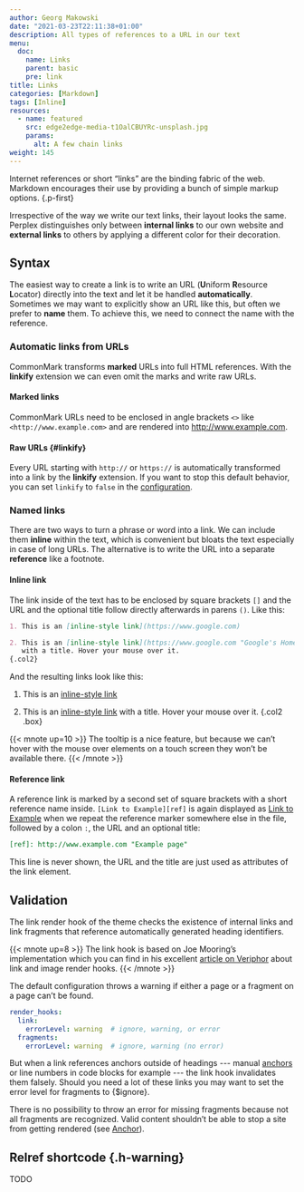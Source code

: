 ```yaml
---
author: Georg Makowski
date: "2021-03-23T22:11:38+01:00"
description: All types of references to a URL in our text
menu:
  doc:
    name: Links
    parent: basic
    pre: link
title: Links
categories: [Markdown]
tags: [Inline]
resources: 
  - name: featured
    src: edge2edge-media-t1OalCBUYRc-unsplash.jpg
    params:
      alt: A few chain links
weight: 145
---
```


Internet references or short “links” are the binding fabric of the web. Markdown encourages their use by providing a bunch of simple markup options.
{.p-first} <!--more-->

Irrespective of the way we write our text links, their layout looks the same. Perplex distinguishes only between **internal links** to our own website and **external links** to others by applying a different color for their decoration.

## Syntax

The easiest way to create a link is to write an URL (**U**niform **R**esource **L**ocator) directly into the text and let it be handled **automatically**. Sometimes we may want to explicitly show an URL like this, but often we prefer to **name** them. To achieve this, we need to connect the name with the reference.

### Automatic links from URLs

CommonMark transforms **marked** URLs into full HTML references. With the **linkify** extension we can even omit the marks and write raw URLs.

#### Marked links

CommonMark URLs need to be enclosed in angle brackets `<>` like `<http://www.example.com>` and are rendered into <http://www.example.com>.

#### Raw URLs {#linkify}

Every URL starting with `http://` or `https://` is automatically transformed into a link by the **linkify** extension. If you want to stop this default behavior, you can set `linkify` to `false` in the [configuration](/doc/appendix/config/markup#9).  

### Named links

There are two ways to turn a phrase or word into a link. We can include them **inline** within the text, which is convenient but bloats the text especially in case of long URLs. The alternative is to write the URL into a separate **reference** like a footnote.

#### Inline link

The link inside of the text has to be enclosed by square brackets `[]` and the
URL and the optional title follow directly afterwards in parens `()`. Like this:

```md
1. This is an [inline-style link](https://www.google.com)

2. This is an [inline-style link](https://www.google.com "Google's Homepage")
   with a title. Hover your mouse over it.
{.col2}
```

And the resulting links look like this:

1. This is an [inline-style link](https://www.google.com)

2. This is an [inline-style link](https://www.google.com "Google's Homepage") with a title. Hover your mouse over it.
{.col2 .box}

{{< mnote up=10 >}}
The tooltip is a nice feature, but because we can’t hover with the mouse over elements on a touch screen they won’t be available there.
{{< /mnote >}}

#### Reference link

A reference link is marked by a second set of square brackets with a short reference name inside. `[Link to Example][ref]` is again displayed as [Link to Example][ref] when we repeat the reference marker somewhere else in the file, followed by a colon `:`, the URL and an optional title:

```md
[ref]: http://www.example.com "Example page"
```

This line is never shown, the URL and the title are just used as attributes of the link element.

[ref]: http://www.example.com "Example page"

## Validation
The link render hook of the theme checks the existence of internal links and link fragments that reference automatically generated heading identifiers.

{{< mnote up=8 >}}
The link hook is based on Joe Mooring’s implementation which you can find in his excellent [article on Veriphor](https://www.veriphor.com/articles/link-and-image-render-hooks/) about link and image render hooks.
{{< /mnote >}}

The default configuration throws a warning if either a page or a fragment on a page can’t be found.

```yaml
render_hooks:
  link:
    errorLevel: warning  # ignore, warning, or error
  fragments:
    errorLevel: warning  # ignore, warning (no error)

```

But when a link references anchors outside of headings --- manual [anchors](anchor) or line numbers in code blocks for example --- the link hook invalidates them falsely. Should you need a lot of these links you may want to set the error level for fragments to {$ignore}.  

There is no possibility to throw an error for missing fragments because not all fragments are recognized. Valid content shouldn’t be able to stop a site from getting rendered (see [Anchor](anchor)).

## Relref shortcode {.h-warning}
TODO
